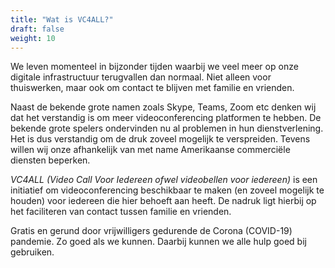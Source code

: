 ```yaml
---
title: "Wat is VC4ALL?"
draft: false
weight: 10
---
```


We leven momenteel in bijzonder tijden waarbij we veel meer op onze
digitale infrastructuur terugvallen dan normaal. Niet alleen voor
thuiswerken, maar ook om contact te blijven met familie en vrienden. 

Naast de bekende grote namen zoals Skype, Teams, Zoom etc denken wij dat
het verstandig is om meer videoconferencing platformen te hebben. De
bekende grote spelers ondervinden nu al problemen in hun
dienstverlening. Het is dus verstandig om de druk zoveel mogelijk te
verspreiden.  Tevens willen wij onze afhankelijk van met name
Amerikaanse commerciële diensten beperken.

_VC4ALL (Video Call Voor Iedereen ofwel videobellen voor iedereen)_ is
een initiatief om videoconferencing beschikbaar te maken (en zoveel
mogelijk te houden) voor iedereen die hier behoeft aan heeft. De nadruk
ligt hierbij op het faciliteren van contact tussen familie en vrienden.

Gratis en gerund door vrijwilligers gedurende de Corona (COVID-19)
pandemie. Zo goed als we kunnen. Daarbij kunnen we alle hulp goed bij
gebruiken. 


